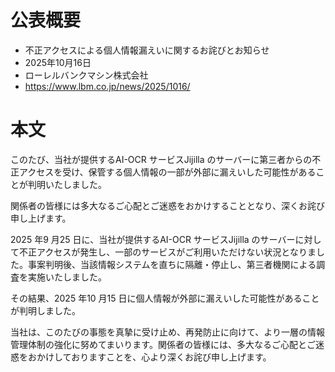 # 公表概要
- 不正アクセスによる個人情報漏えいに関するお詫びとお知らせ
- 2025年10月16日
- ローレルバンクマシン株式会社
- https://www.lbm.co.jp/news/2025/1016/

# 本文
このたび、当社が提供するAI-OCR サービスJijilla のサーバーに第三者からの不正アクセスを受け、保管する個人情報の一部が外部に漏えいした可能性があることが判明いたしました。

関係者の皆様には多大なるご心配とご迷惑をおかけすることとなり、深くお詫び申し上げます。

2025 年9 月25 日に、当社が提供するAI-OCR サービスJijilla のサーバーに対して不正アクセスが発生し、一部のサービスがご利用いただけない状況となりました。事案判明後、当該情報システムを直ちに隔離・停止し、第三者機関による調査を実施いたしました。

その結果、2025 年10 月15 日に個人情報が外部に漏えいした可能性があることが判明しました。

当社は、このたびの事態を真摯に受け止め、再発防止に向けて、より一層の情報管理体制の強化に努めてまいります。関係者の皆様には、多大なるご心配とご迷惑をおかけしておりますことを、心より深くお詫び申し上げます。
